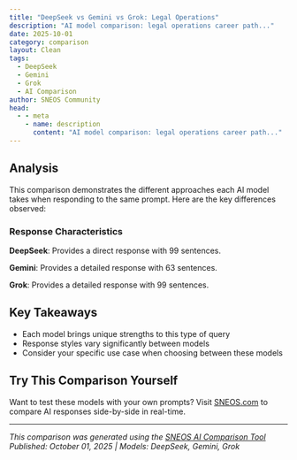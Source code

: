 ```yaml
---
title: "DeepSeek vs Gemini vs Grok: Legal Operations"
description: "AI model comparison: legal operations career path..."
date: 2025-10-01
category: comparison
layout: Clean
tags:
  - DeepSeek
  - Gemini
  - Grok
  - AI Comparison
author: SNEOS Community
head:
  - - meta
    - name: description
      content: "AI model comparison: legal operations career path..."
---
```


<ChatComparison
  title="DeepSeek vs Gemini vs Grok: Legal Operations"
  prompt="legal operations career path"
  :responses='{
    "DeepSeek": "Of course. The legal operations (Legal Ops) career path is one of the most dynamic and in-demand in the modern legal industry. It\u0027s a field that blends business, technology, and law to make legal departments more efficient, data-driven, and strategic.\n\nHere is a comprehensive guide to the Legal Ops career path, from entry-level to leadership.\n\n### What is Legal Operations?\nLegal Operations is a multi-disciplinary function that optimizes the business of law within a corporate legal department. It\u0027s about applying business and management principles to legal practice. The core areas, often defined by the **CLOC (Corporate Legal Operations Consortium) Core 12**, include:\n\n1.  **Business Intelligence** (Reporting \u0026 Analytics)\n2.  **Financial Management** (Budgeting, E-billing, Vendor Management)\n3.  **Technology \u0026 Process Improvement**\n4.  **Vendor Management** (Outside Counsel \u0026 Alternative Legal Service Providers)\n5.  **Knowledge Management**\n6.  **Project \u0026 Program Management**\n7.  **Training \u0026 Development**\n8.  **Strategic Planning**\n9.  **Information Governance \u0026 Records Management**\n10. **Service Delivery Models** (Insourcing/Outsourcing)\n11. **Data Analytics**\n12. **Litigation Support \u0026 E-Discovery**\n\n---\n\n### The Legal Operations Career Ladder\n\n#### Level 1: Entry-Level / Specialist / Coordinator\nThis is the gateway into the profession. Roles are often focused on a specific area of Legal Ops.\n\n*   **Sample Titles:** Legal Operations Specialist, Legal Operations Coordinator, E-billing Analyst, Legal Technology Analyst, Vendor Management Coordinator.\n*   **Key Responsibilities:**\n    *   Processing outside counsel invoices in an e-billing system.\n    *   Providing basic support and training for legal tech tools (e.g., contract management, matter management).\n    *   Assisting with data entry and report generation.\n    *   Supporting the vendor onboarding process.\n    *   Managing the legal department\u0027s knowledge management portal.\n*   **Required Skills \u0026 Background:**\n    *   **Education:** Bachelor\u0027s degree (Business, Finance, IT, Pre-Law are common).\n    *   **Skills:** Strong Excel skills, attention to detail, problem-solving, communication, ability to learn new software quickly.\n    *   **Experience:** 0-3 years. Internships in a law firm or corporate legal department are a huge plus.\n\n#### Level 2: Mid-Level / Manager / Analyst\nAt this level, you move from executing tasks to managing processes and small projects.\n\n*   **Sample Titles:** Legal Operations Manager, Legal Operations Analyst, Senior Specialist.\n*   **Key Responsibilities:**\n    *   Managing the e-billing system and outside counsel guidelines.\n    *   Running and analyzing spend reports for leadership.\n    *   Leading the implementation of a new, small-to-mid-sized legal technology.\n    *   Developing and improving legal department processes (e.g., NDA workflow, contract lifecycle).\n    *   Managing relationships with key vendors.\n*   **Required Skills \u0026 Background:**\n    *   **Education:** Bachelor\u0027s degree required. A Master\u0027s (e.g., MBA) or JD can be beneficial.\n    *   **Skills:** Project management, data analysis, financial acumen, stakeholder management, more advanced tech proficiency.\n    *   **Experience:** 3-7 years in legal ops or a related field (paralegal, finance, consulting, legal tech sales/support). **Certifications like CLOC\u0027s OPC (Operations Professional Certification) or Project Management Professional (PMP) are highly valuable here.**\n\n#### Level 3: Senior-Level / Director\nThis is a strategic leadership role. You are responsible for the overall Legal Ops function and report directly to the General Counsel or a senior deputy.\n\n*   **Sample Titles:** Director of Legal Operations, Head of Legal Operations.\n*   **Key Responsibilities:**\n    *   Developing and executing the legal department\u0027s strategic roadmap.\n    *   Owning the legal department budget and forecasting.\n    *   Leading large-scale technology implementations (e.g., CLM, Matter Management).\n    *   Driving major initiatives like outside counsel panel reviews and AFAs (Alternative Fee Arrangements).\n    *   Building and managing a Legal Ops team.\n    *   Presenting to senior leadership and the C-suite on legal department performance.\n*   **Required Skills \u0026 Background:**\n    *   **Education:** Bachelor\u0027s degree is a must. JD, MBA, or other advanced degree is very common.\n    *   **Skills:** Strategic thinking, executive presence, financial modeling, change management, team leadership, deep expertise across the CLOC Core 12.\n    *   **Experience:** 8\u002B years in legal ops, with a proven track record of success and team leadership.\n\n#### Level 4: Executive / Vice President\nFound in very large, mature legal departments (often in large multinational corporations).\n\n*   **Sample Titles:** Vice President of Legal Operations, Chief of Legal Operations.\n*   **Key Responsibilities:**\n    *   Overseeing a large, global Legal Ops team with multiple managers.\n    *   Integrating legal operations with broader business operations and corporate strategy.\n    *   Managing a multi-million or billion-dollar legal budget.\n    *   Driving innovation and transformation across the entire legal function.\n*   **Required Skills \u0026 Background:** A distinguished career in legal ops leadership, with a focus on global scale, innovation, and executive-level influence.\n\n---\n\n### How to Break Into Legal Operations\n\nIf you\u0027re starting from scratch, here\u2019s a potential path:\n\n1.  **Get the Foundation:** Obtain a bachelor\u0027s degree in a relevant field.\n2.  **Gain Relevant Experience:**\n    *   **Law Firm Path:** Work as a paralegal, finance/billing analyst, or practice manager. You\u0027ll learn the \u0022business of law\u0022 from the vendor side.\n    *   **In-House Path:** Start as a paralegal or legal assistant in a corporate legal department and volunteer for ops-related projects (e.g., \u0022Can you help us organize our contract files in SharePoint?\u0022).\n    *   **Alternative Paths:** Roles in consulting, finance, project management, or legal tech sales/support provide highly transferable skills.\n3.  **Network:** Join organizations like **CLOC** and **ACC (Association of Corporate Counsel)**. Attend their events (many have virtual options). Connect with Legal Ops professionals on LinkedIn.\n4.  **Upskill:** Develop hard skills in data analytics (Excel, Tableau/Power BI), project management (learn Agile/Scrum), and get familiar with major legal tech platforms.\n5.  **Get Certified:** Consider entry-level certifications like the **CLOC OPC** or a project management certification to validate your knowledge.\n\n### Salary Expectations (U.S. Data - Can vary widely by location, company size, and experience)\n\n*   **Specialist/Coordinator:** $60,000 - $85,000\n*   **Manager/Analyst:** $90,000 - $140,000\n*   **Director:** $150,000 - $250,000\u002B\n*   **VP/Chief:** $250,000 - $500,000\u002B\n\n### Why Choose a Career in Legal Operations?\n\n*   **High Demand:** Companies are increasingly recognizing the need for this function.\n*   **Strategic Impact:** You directly influence how a legal department runs and contributes to business goals.\n*   **Diverse Work:** No two days are the same. You work on technology, finance, HR, and strategy.\n*   **Innovation:** You are at the forefront of transforming the legal industry.\n*   **Compensation:** Strong and growing salary bands.\n\nIt\u0027s a rewarding career for those who are process-oriented, tech-savvy, and enjoy solving complex business problems\u2014all without necessarily having to go to law school.",
    "Gemini": "The legal operations field is relatively new, but rapidly growing, offering diverse career paths for those with a mix of legal, business, and technology skills. Here\u0027s a breakdown of potential career paths within legal operations, from entry-level to senior management:\n\n**I. Entry-Level Positions:**\n\n*   **Legal Operations Analyst:** This is often the starting point. Analysts assist with data analysis, reporting, invoice review, vendor management, technology implementation, and project coordination.\n\n*   **Legal Operations Specialist:** Similar to an analyst, but may have a more specific focus, such as knowledge management, e-billing, or compliance.\n\n*   **Paralegal (with Legal Ops Focus):** Some paralegals transition into legal ops, leveraging their legal knowledge for tasks like contract management, records management, and process improvement.\n\n*   **Legal Operations Coordinator:** Supports the legal ops team with administrative tasks, scheduling, communication, and documentation.\n\n**II. Mid-Level Positions:**\n\n*   **Legal Operations Manager:** Manages specific areas within legal operations, such as e-billing, vendor management, technology implementation, or project management. Responsibilities include developing and implementing strategies, managing budgets, and supervising junior staff.\n\n*   **Senior Legal Operations Analyst:** Leads complex data analysis projects, develops advanced reports, and provides strategic recommendations to improve legal operations efficiency.\n\n*   **Legal Project Manager:** Manages complex legal projects, such as litigation, investigations, or compliance initiatives. They are responsible for planning, executing, and monitoring projects to ensure they are completed on time and within budget.\n\n*   **Legal Technology Manager:** Focuses on the selection, implementation, and management of legal technology solutions. Works closely with legal teams to identify their technology needs and implement solutions that improve efficiency and productivity.\n\n*   **Knowledge Manager:** Develops and maintains a knowledge management system for the legal department, ensuring that legal professionals have access to the information they need. This role involves creating and organizing legal documents, research materials, and best practices.\n\n**III. Senior Management Positions:**\n\n*   **Director of Legal Operations:** Leads the legal operations function for a company or organization. They are responsible for developing and implementing a legal operations strategy that aligns with the business goals.\n\n*   **Head of Legal Operations:** Similar to a Director, but may have a broader scope of responsibility, including managing multiple legal operations functions.\n\n*   **VP of Legal Operations:** A senior leadership role responsible for the overall legal operations strategy and execution. They report directly to the General Counsel and work closely with other senior leaders to ensure that the legal department is aligned with the business goals.\n\n*   **Chief of Staff (Legal):**  A strategic advisor to the General Counsel. They focus on operational efficiency, cross-functional communication, and implementing strategic initiatives within the legal department.  Often a stepping stone to VP-level roles.\n\n**IV. Specialized Paths:**\n\n*   **Legal Technology Consultant:** Works for a consulting firm or independently, advising legal departments on technology solutions, implementation strategies, and process improvements.\n\n*   **Vendor Management Specialist:** Focuses on managing relationships with external legal vendors, such as law firms, e-discovery providers, and contract attorneys. They are responsible for negotiating contracts, monitoring performance, and ensuring that vendors are meeting the legal department\u0027s needs.\n\n*   **Legal Operations Solutions Architect:** Designs and implements technology solutions tailored to the specific needs of legal departments. This role requires a deep understanding of legal processes and technology capabilities.\n\n**Key Skills for Legal Operations Professionals:**\n\n*   **Legal Knowledge:** Understanding of legal terminology, processes, and concepts.\n*   **Business Acumen:** Understanding of business strategy, finance, and operations.\n*   **Project Management:** Ability to plan, execute, and monitor projects.\n*   **Data Analysis:** Ability to analyze data and identify trends.\n*   **Technology Skills:** Proficiency in legal technology solutions, such as e-billing, contract management, and e-discovery software.\n*   **Communication Skills:** Ability to communicate effectively with legal professionals, business leaders, and technology vendors.\n*   **Process Improvement:** Ability to identify and implement process improvements to improve efficiency and reduce costs.\n*   **Vendor Management:** Ability to manage relationships with external legal vendors.\n*   **Problem-Solving:** Ability to identify and solve complex problems.\n*   **Leadership:** Ability to lead and motivate teams.\n*   **Change Management:** Ability to manage and implement change within the legal department.\n*   **Financial Management:** Budgeting, forecasting, and cost management skills.\n\n**Education and Certifications:**\n\n*   **Bachelor\u0027s Degree:** A bachelor\u0027s degree in business administration, finance, law, or a related field is typically required for entry-level positions.\n*   **Master\u0027s Degree:** A master\u0027s degree in business administration (MBA) or a law degree (JD) can be helpful for advancement.\n*   **Legal Operations Certifications:**  Organizations like CLOC (Corporate Legal Operations Consortium) offer certifications like the CLOC Core 12 Certification that can enhance your credentials.\n*   **Project Management Certifications:**  PMP (Project Management Professional) certification is highly valuable.\n*   **Process Improvement Certifications:** Lean Six Sigma certifications demonstrate skills in process improvement.\n\n**Factors influencing career path:**\n\n*   **Company Size and Structure:**  Larger companies often have more specialized legal operations roles and a more defined career path.  Smaller companies might require more versatility and offer faster advancement.\n*   **Industry:**  Some industries (e.g., highly regulated sectors) may have more complex legal operations needs, leading to specialized roles.\n*   **Skills and Interests:**  Your individual skills and interests will play a significant role in determining your career path.  Are you passionate about technology, project management, data analysis, or vendor management?\n*   **Networking:**  Networking within the legal operations community is crucial for finding opportunities and staying up-to-date on industry trends.\n\n**How to get started:**\n\n*   **Gain relevant experience:** Look for internships or entry-level positions in legal departments, law firms, or legal technology companies.\n*   **Develop your skills:** Take courses or attend workshops to develop your skills in legal technology, project management, data analysis, and other areas relevant to legal operations.\n*   **Network with legal operations professionals:** Attend industry events, join online forums, and connect with people in the field on LinkedIn.\n*   **Highlight your skills:**  Tailor your resume and cover letter to emphasize your relevant skills and experience.  Use keywords that are commonly used in legal operations job descriptions.\n\nBy developing the right skills and gaining relevant experience, you can build a rewarding career in legal operations and help legal departments become more efficient, effective, and strategic.\n",
    "Grok": "A career in **legal operations** is a growing field that focuses on improving the efficiency, effectiveness, and value of legal services within organizations. Legal operations professionals work at the intersection of law, business, and technology, often managing processes, implementing tools, and driving strategic initiatives for legal departments or law firms. Below is an overview of the career path, key roles, skills, and steps to enter and advance in this field.\n\n---\n\n### **What is Legal Operations?**\nLegal operations (often abbreviated as \u0022Legal Ops\u0022) involves managing the business side of legal practice. This includes optimizing workflows, managing budgets, leveraging technology (like eDiscovery or contract management software), improving client service delivery, and ensuring compliance. Legal operations professionals often work in corporate in-house legal departments, law firms, or consulting roles to streamline legal processes and reduce costs.\n\n---\n\n### **Career Path in Legal Operations**\nThe career path in legal operations can vary depending on your background, skills, and goals. Here\u0027s a typical progression with associated roles:\n\n#### **1. Entry-Level Roles**\nThese roles are often a starting point for individuals entering legal operations, particularly those without a legal background.\n- **Legal Operations Coordinator/Assistant**:\n  - Responsibilities: Support administrative tasks, coordinate projects, manage legal tech tools, assist with billing, and handle data entry.\n  - Skills Needed: Organization, communication, basic project management, familiarity with legal processes.\n  - Qualifications: Bachelor\u2019s degree (any field) or equivalent experience in a legal or administrative role.\n- **Paralegal or Legal Assistant (Transition Role)**:\n  - Many paralegals transition into legal ops by taking on operational or technology-focused tasks within a legal team.\n  - Skills Needed: Legal research, document management, understanding of law firm or in-house workflows.\n\n#### **2. Mid-Level Roles**\nThese roles involve more responsibility, including managing projects, implementing technology, and collaborating with legal and business teams.\n- **Legal Operations Specialist/Analyst**:\n  - Responsibilities: Analyze legal department spend, manage vendor relationships, implement process improvements, and support technology adoption.\n  - Skills Needed: Data analysis, project management, familiarity with legal tech (e.g., CLM software, eBilling tools), stakeholder communication.\n  - Qualifications: Bachelor\u2019s degree, 2-5 years of relevant experience (legal or operations background).\n- **Legal Technology Specialist**:\n  - Responsibilities: Focus on implementing and managing legal tech solutions like document automation, eDiscovery, or matter management systems.\n  - Skills Needed: Technical aptitude, problem-solving, and knowledge of legal workflows.\n  - Qualifications: Experience with legal software or IT, often paired with a legal or business background.\n\n#### **3. Senior-Level Roles**\nThese roles involve strategic oversight and leadership within legal operations, often reporting to the General Counsel or Chief Legal Officer.\n- **Legal Operations Manager**:\n  - Responsibilities: Oversee legal department operations, manage budgets, lead process improvement initiatives, and align legal ops with business goals.\n  - Skills Needed: Leadership, strategic planning, financial acumen, change management.\n  - Qualifications: 5-8\u002B years of experience in legal ops or related fields, often with a JD, MBA, or equivalent.\n- **Director of Legal Operations**:\n  - Responsibilities: Develop long-term legal ops strategy, manage a team of ops professionals, drive innovation through technology, and ensure efficiency across the legal function.\n  - Skills Needed: Executive communication, cross-functional collaboration, deep legal tech expertise.\n  - Qualifications: 8-10\u002B years of experience, advanced degree (JD/MBA often preferred), proven leadership track record.\n\n#### **4. Executive Roles**\nAt the highest level, legal operations professionals may lead the transformation of legal services across an organization.\n- **Chief Legal Operations Officer (CLOO)** or **Head of Legal Operations**:\n  - Responsibilities: Serve as a strategic advisor to the General Counsel, oversee all legal ops functions, and integrate legal with broader business objectives.\n  - Skills Needed: Visionary leadership, business acumen, ability to drive cultural change.\n  - Qualifications: 10-15\u002B years of experience, often with a JD or MBA, and extensive industry knowledge.\n\n---\n\n### **Key Skills for a Legal Operations Career**\nTo succeed in legal operations, you\u2019ll need a mix of technical, business, and interpersonal skills:\n- **Project Management**: Ability to oversee multiple initiatives and drive process improvements (certifications like PMP or Agile can help).\n- **Data Analysis**: Proficiency with data to track metrics, manage budgets, and measure performance (tools like Excel, Tableau, or Power BI).\n- **Legal Technology**: Familiarity with tools such as contract lifecycle management (CLM), eDiscovery (e.g., Relativity), or matter management software.\n- **Financial Acumen**: Understanding of budgeting, forecasting, and cost management for legal services.\n- **Communication and Change Management**: Ability to work with lawyers, executives, and cross-functional teams to implement new processes or tools.\n- **Legal Knowledge**: While not always required, understanding legal processes, workflows, and terminology is a significant advantage (especially for those without a JD).\n\n---\n\n### **Educational Background and Certifications**\nWhile there\u2019s no single path to a legal operations career, certain qualifications can help:\n- **Bachelor\u2019s Degree**: Common fields include business administration, law, finance, or technology. Many enter from diverse backgrounds.\n- **Advanced Degrees (Optional)**:\n  - **Juris Doctor (JD)**: Useful for roles requiring deep legal knowledge, but not always necessary. Many JDs transition to legal ops from traditional legal roles.\n  - **MBA**: Helpful for strategic and business-focused positions, especially at senior levels.\n- **Certifications**:\n  - **Certified Legal Operations Professional (CLOP)**: Offered by the Corporate Legal Operations Consortium (CLOC), this certification validates expertise in legal ops.\n  - **Project Management Professional (PMP)**: Demonstrates project management skills.\n  - **Six Sigma or Lean**: Focuses on process improvement methodologies.\n  - **Legal Tech Certifications**: Specific certifications for tools like Relativity or CLM platforms can be beneficial.\n\n---\n\n### **How to Enter a Legal Operations Career**\n1. **Gain Relevant Experience**:\n   - Start in a related role like paralegal, legal assistant, or business operations in a law firm or corporate legal department.\n   - Look for administrative or coordinator positions that expose you to legal workflows and technology.\n2. **Develop Key Skills**:\n   - Learn legal tech tools, project management methodologies, and data analysis through online courses (e.g., Coursera, Udemy) or on-the-job training.\n   - Build soft skills like communication and stakeholder management.\n3. **Network in the Industry**:\n   - Join organizations like the **Corporate Legal Operations Consortium (CLOC)** or the **Association of Corporate Counsel (ACC)** to connect with professionals and access resources.\n   - Attend legal ops conferences, webinars, or local meetups.\n4. **Leverage Transferable Skills**:\n   - If you\u2019re coming from a non-legal background (e.g., business operations, IT, or finance), highlight transferable skills like process optimization or technology implementation.\n5. **Pursue Entry-Level Roles**:\n   - Apply for positions like Legal Operations Coordinator or Specialist. Tailor your resume to emphasize relevant skills and experiences.\n\n---\n\n### **Industries and Employers**\nLegal operations roles are found in various settings, including:\n- **Corporate In-House Legal Departments**: Large companies (e.g., tech, finance, healthcare) often have dedicated legal ops teams to manage their legal functions.\n- **Law Firms**: Some firms employ legal ops professionals to improve client service delivery and internal efficiency.\n- **Legal Tech Companies**: Firms like Relativity, Ironclad, or DocuSign hire ops professionals to consult with clients or develop solutions.\n- **Consulting Firms**: Companies like Deloitte or EY offer legal operations consulting services to help organizations transform their legal functions.\n\n---\n\n### **Challenges and Opportunities**\n- **Challenges**:\n  - Resistance to change from traditional legal teams who may be unfamiliar with ops practices.\n  - Balancing legal expertise with business and tech skills.\n  - Staying updated on rapidly evolving legal technology.\n- **Opportunities**:\n  - High demand for legal ops professionals as organizations seek cost-effective legal services.\n  - Opportunity to shape the future of legal practice through innovation and technology.\n  - Potential for rapid career growth, especially in tech-savvy organizations.\n\n---\n\n### **Salary Expectations**\nSalaries in legal operations vary by location, experience, and organization size. According to sources like Glassdoor and Salary.com (as of 2023):\n- **Legal Operations Coordinator**: $50,000\u2013$70,000/year (entry-level)\n- **Legal Operations Specialist/Analyst**: $70,000\u2013$100,000/year (mid-level)\n- **Legal Operations Manager**: $100,000\u2013$150,000/year (senior-level)\n- **Director of Legal Operations**: $150,000\u2013$200,000\u002B/year (executive-level)\n\nBonuses and equity may be offered, especially in corporate or tech environments.\n\n---\n\n### **Final Tips for Aspiring Legal Operations Professionals**\n- Stay curious and adaptable; the field evolves quickly with new technologies and practices.\n- Build a strong network through CLOC, ACC, or LinkedIn to learn from peers and find mentors.\n- Focus on measurable impact in your roles (e.g., cost savings, process improvements) to demonstrate value.\n- Consider starting in a related field (e.g., paralegal, business ops) if direct entry into legal ops is challenging.\n\nA career in legal operations offers a dynamic and rewarding path for those who enjoy blending law, business, and technology. With the right skills and persistence, you can build a successful and impactful career in this emerging field. If you have specific questions or want advice tailored to your background, let me know!"
  }'
  published-date="21:50"
/>

## Analysis

This comparison demonstrates the different approaches each AI model takes when responding to the same prompt. Here are the key differences observed:

### Response Characteristics

**DeepSeek**: Provides a direct response with 99 sentences. 

**Gemini**: Provides a detailed response with 63 sentences. 

**Grok**: Provides a detailed response with 99 sentences. 

## Key Takeaways

- Each model brings unique strengths to this type of query
- Response styles vary significantly between models
- Consider your specific use case when choosing between these models

## Try This Comparison Yourself

Want to test these models with your own prompts? Visit [SNEOS.com](https://sneos.com) to compare AI responses side-by-side in real-time.

---

*This comparison was generated using the [SNEOS AI Comparison Tool](https://sneos.com)*
*Published: October 01, 2025 | Models: DeepSeek, Gemini, Grok*
